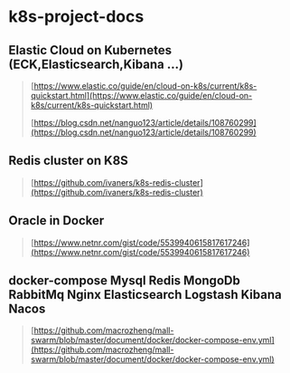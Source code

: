 # k8s-project-docs

## Elastic Cloud on Kubernetes (ECK,Elasticsearch,Kibana ...) 
> [https://www.elastic.co/guide/en/cloud-on-k8s/current/k8s-quickstart.html](https://www.elastic.co/guide/en/cloud-on-k8s/current/k8s-quickstart.html)
> 
> [https://blog.csdn.net/nanguo123/article/details/108760299](https://blog.csdn.net/nanguo123/article/details/108760299)

## Redis cluster on K8S
> [https://github.com/ivaners/k8s-redis-cluster](https://github.com/ivaners/k8s-redis-cluster)

## Oracle in Docker
> [https://www.netnr.com/gist/code/5539940615817617246](https://www.netnr.com/gist/code/5539940615817617246)

## docker-compose Mysql Redis MongoDb	RabbitMq	Nginx	Elasticsearch	Logstash	Kibana	Nacos	
> [https://github.com/macrozheng/mall-swarm/blob/master/document/docker/docker-compose-env.yml](https://github.com/macrozheng/mall-swarm/blob/master/document/docker/docker-compose-env.yml)
